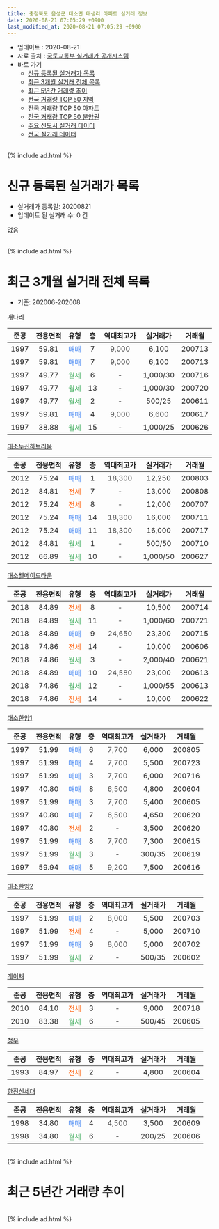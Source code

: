 ```yaml
---
title: 충청북도 음성군 대소면 태생리 아파트 실거래 정보
date: 2020-08-21 07:05:29 +0900
last_modified_at: 2020-08-21 07:05:29 +0900
---
```


* 업데이트 : 2020-08-21
* 자료 출처 : [국토교통부 실거래가 공개시스템](http://rt.molit.go.kr)
* 바로 가기
    * [신규 등록된 실거래가 목록](#신규-등록된-실거래가-목록)
    * [최근 3개월 실거래 전체 목록](#최근-3개월-실거래-전체-목록)
    * [최근 5년간 거래량 추이](#최근-5년간-거래량-추이)
    * [전국 거래량 TOP 50 지역](https://inasie.github.io/apt-trade-info/최근-3개월-전국에서-가장-거래가-많이-발생한-지역)
    * [전국 거래량 TOP 50 아파트](https://inasie.github.io/apt-trade-info/최근-3개월-전국에서-가장-거래가-많이-발생한-아파트)
    * [전국 거래량 TOP 50 분양권](https://inasie.github.io/apt-trade-info/최근-3개월-전국에서-가장-거래가-많이-발생한-분양권)
    * [주요 신도시 실거래 데이터](https://inasie.github.io/apt-trade-info/주요-신도시)
    * [전국 실거래 데이터](https://inasie.github.io/apt-trade-info/전국)
<br>
{% include ad.html %}
<br>

# 신규 등록된 실거래가 목록
* 실거래가 등록일: 20200821
* 업데이트 된 실거래 수: 0 건

없음

<br>
{% include ad.html %}
<br>

# 최근 3개월 실거래 전체 목록
* 기준: 202006-202008


[개나리](https://search.naver.com/search.naver?query=%EC%B6%A9%EC%B2%AD%EB%B6%81%EB%8F%84+%EC%9D%8C%EC%84%B1%EA%B5%B0+%EB%8C%80%EC%86%8C%EB%A9%B4+%ED%83%9C%EC%83%9D%EB%A6%AC+%EA%B0%9C%EB%82%98%EB%A6%AC)

|준공|전용면적|유형|층|역대최고가|실거래가|거래월|
|:---:|:---:|:---:|:---:|:---:|:---:|:---:|
|1997|59.81|<span style="color:#4285f3">매매</span>|7|<span style="color:#444444">9,000</span>|6,100|200713|
|1997|59.81|<span style="color:#4285f3">매매</span>|7|<span style="color:#444444">9,000</span>|6,100|200713|
|1997|49.77|<span style="color:#34a853">월세</span>|6|<span style="color:#444444">-</span>|1,000/30|200716|
|1997|49.77|<span style="color:#34a853">월세</span>|13|<span style="color:#444444">-</span>|1,000/30|200720|
|1997|49.77|<span style="color:#34a853">월세</span>|2|<span style="color:#444444">-</span>|500/25|200611|
|1997|59.81|<span style="color:#4285f3">매매</span>|4|<span style="color:#444444">9,000</span>|6,600|200617|
|1997|38.88|<span style="color:#34a853">월세</span>|15|<span style="color:#444444">-</span>|1,000/25|200626|

[대소두진하트리움](https://search.naver.com/search.naver?query=%EC%B6%A9%EC%B2%AD%EB%B6%81%EB%8F%84+%EC%9D%8C%EC%84%B1%EA%B5%B0+%EB%8C%80%EC%86%8C%EB%A9%B4+%ED%83%9C%EC%83%9D%EB%A6%AC+%EB%8C%80%EC%86%8C%EB%91%90%EC%A7%84%ED%95%98%ED%8A%B8%EB%A6%AC%EC%9B%80)

|준공|전용면적|유형|층|역대최고가|실거래가|거래월|
|:---:|:---:|:---:|:---:|:---:|:---:|:---:|
|2012|75.24|<span style="color:#4285f3">매매</span>|1|<span style="color:#444444">18,300</span>|12,250|200803|
|2012|84.81|<span style="color:#ff5a00">전세</span>|7|<span style="color:#444444">-</span>|13,000|200808|
|2012|75.24|<span style="color:#ff5a00">전세</span>|8|<span style="color:#444444">-</span>|12,000|200707|
|2012|75.24|<span style="color:#4285f3">매매</span>|14|<span style="color:#444444">18,300</span>|16,000|200711|
|2012|75.24|<span style="color:#4285f3">매매</span>|11|<span style="color:#444444">18,300</span>|16,000|200717|
|2012|84.81|<span style="color:#34a853">월세</span>|1|<span style="color:#444444">-</span>|500/50|200710|
|2012|66.89|<span style="color:#34a853">월세</span>|10|<span style="color:#444444">-</span>|1,000/50|200627|

[대소웰메이드타운](https://search.naver.com/search.naver?query=%EC%B6%A9%EC%B2%AD%EB%B6%81%EB%8F%84+%EC%9D%8C%EC%84%B1%EA%B5%B0+%EB%8C%80%EC%86%8C%EB%A9%B4+%ED%83%9C%EC%83%9D%EB%A6%AC+%EB%8C%80%EC%86%8C%EC%9B%B0%EB%A9%94%EC%9D%B4%EB%93%9C%ED%83%80%EC%9A%B4)

|준공|전용면적|유형|층|역대최고가|실거래가|거래월|
|:---:|:---:|:---:|:---:|:---:|:---:|:---:|
|2018|84.89|<span style="color:#ff5a00">전세</span>|8|<span style="color:#444444">-</span>|10,500|200714|
|2018|84.89|<span style="color:#34a853">월세</span>|11|<span style="color:#444444">-</span>|1,000/60|200721|
|2018|84.89|<span style="color:#4285f3">매매</span>|9|<span style="color:#444444">24,650</span>|23,300|200715|
|2018|74.86|<span style="color:#ff5a00">전세</span>|14|<span style="color:#444444">-</span>|10,000|200606|
|2018|74.86|<span style="color:#34a853">월세</span>|3|<span style="color:#444444">-</span>|2,000/40|200621|
|2018|84.89|<span style="color:#4285f3">매매</span>|10|<span style="color:#444444">24,580</span>|23,000|200613|
|2018|74.86|<span style="color:#34a853">월세</span>|12|<span style="color:#444444">-</span>|1,000/55|200613|
|2018|74.86|<span style="color:#ff5a00">전세</span>|14|<span style="color:#444444">-</span>|10,000|200622|

[대소한양1](https://search.naver.com/search.naver?query=%EC%B6%A9%EC%B2%AD%EB%B6%81%EB%8F%84+%EC%9D%8C%EC%84%B1%EA%B5%B0+%EB%8C%80%EC%86%8C%EB%A9%B4+%ED%83%9C%EC%83%9D%EB%A6%AC+%EB%8C%80%EC%86%8C%ED%95%9C%EC%96%911)

|준공|전용면적|유형|층|역대최고가|실거래가|거래월|
|:---:|:---:|:---:|:---:|:---:|:---:|:---:|
|1997|51.99|<span style="color:#4285f3">매매</span>|6|<span style="color:#444444">7,700</span>|6,000|200805|
|1997|51.99|<span style="color:#4285f3">매매</span>|4|<span style="color:#444444">7,700</span>|5,500|200723|
|1997|51.99|<span style="color:#4285f3">매매</span>|3|<span style="color:#444444">7,700</span>|6,000|200716|
|1997|40.80|<span style="color:#4285f3">매매</span>|8|<span style="color:#444444">6,500</span>|4,800|200604|
|1997|51.99|<span style="color:#4285f3">매매</span>|3|<span style="color:#444444">7,700</span>|5,400|200605|
|1997|40.80|<span style="color:#4285f3">매매</span>|7|<span style="color:#444444">6,500</span>|4,650|200620|
|1997|40.80|<span style="color:#ff5a00">전세</span>|2|<span style="color:#444444">-</span>|3,500|200620|
|1997|51.99|<span style="color:#4285f3">매매</span>|8|<span style="color:#444444">7,700</span>|7,300|200615|
|1997|51.99|<span style="color:#34a853">월세</span>|3|<span style="color:#444444">-</span>|300/35|200619|
|1997|59.94|<span style="color:#4285f3">매매</span>|5|<span style="color:#444444">9,200</span>|7,500|200616|

[대소한양2](https://search.naver.com/search.naver?query=%EC%B6%A9%EC%B2%AD%EB%B6%81%EB%8F%84+%EC%9D%8C%EC%84%B1%EA%B5%B0+%EB%8C%80%EC%86%8C%EB%A9%B4+%ED%83%9C%EC%83%9D%EB%A6%AC+%EB%8C%80%EC%86%8C%ED%95%9C%EC%96%912)

|준공|전용면적|유형|층|역대최고가|실거래가|거래월|
|:---:|:---:|:---:|:---:|:---:|:---:|:---:|
|1997|51.99|<span style="color:#4285f3">매매</span>|2|<span style="color:#444444">8,000</span>|5,500|200703|
|1997|51.99|<span style="color:#ff5a00">전세</span>|4|<span style="color:#444444">-</span>|5,000|200710|
|1997|51.99|<span style="color:#4285f3">매매</span>|9|<span style="color:#444444">8,000</span>|5,000|200702|
|1997|51.99|<span style="color:#34a853">월세</span>|2|<span style="color:#444444">-</span>|500/35|200602|

[레이채](https://search.naver.com/search.naver?query=%EC%B6%A9%EC%B2%AD%EB%B6%81%EB%8F%84+%EC%9D%8C%EC%84%B1%EA%B5%B0+%EB%8C%80%EC%86%8C%EB%A9%B4+%ED%83%9C%EC%83%9D%EB%A6%AC+%EB%A0%88%EC%9D%B4%EC%B1%84)

|준공|전용면적|유형|층|역대최고가|실거래가|거래월|
|:---:|:---:|:---:|:---:|:---:|:---:|:---:|
|2010|84.10|<span style="color:#ff5a00">전세</span>|3|<span style="color:#444444">-</span>|9,000|200718|
|2010|83.38|<span style="color:#34a853">월세</span>|6|<span style="color:#444444">-</span>|500/45|200605|

[청우](https://search.naver.com/search.naver?query=%EC%B6%A9%EC%B2%AD%EB%B6%81%EB%8F%84+%EC%9D%8C%EC%84%B1%EA%B5%B0+%EB%8C%80%EC%86%8C%EB%A9%B4+%ED%83%9C%EC%83%9D%EB%A6%AC+%EC%B2%AD%EC%9A%B0)

|준공|전용면적|유형|층|역대최고가|실거래가|거래월|
|:---:|:---:|:---:|:---:|:---:|:---:|:---:|
|1993|84.97|<span style="color:#ff5a00">전세</span>|2|<span style="color:#444444">-</span>|4,800|200604|

[한진신세대](https://search.naver.com/search.naver?query=%EC%B6%A9%EC%B2%AD%EB%B6%81%EB%8F%84+%EC%9D%8C%EC%84%B1%EA%B5%B0+%EB%8C%80%EC%86%8C%EB%A9%B4+%ED%83%9C%EC%83%9D%EB%A6%AC+%ED%95%9C%EC%A7%84%EC%8B%A0%EC%84%B8%EB%8C%80)

|준공|전용면적|유형|층|역대최고가|실거래가|거래월|
|:---:|:---:|:---:|:---:|:---:|:---:|:---:|
|1998|34.80|<span style="color:#4285f3">매매</span>|4|<span style="color:#444444">4,500</span>|3,500|200609|
|1998|34.80|<span style="color:#34a853">월세</span>|6|<span style="color:#444444">-</span>|200/25|200606|


<br>
{% include ad.html %}
<br>

# 최근 5년간 거래량 추이


<div style="width:100%;">
    <canvas id="deal_progress" height="200"></canvas>
</div>

<script>
new Chart(document.getElementById("deal_progress"), {
    type: 'line',
    data: {
        labels: ['201508','201509','201510','201511','201512','201601','201602','201603','201604','201605','201606','201607','201608','201609','201610','201611','201612','201701','201702','201703','201704','201705','201706','201707','201708','201709','201710','201711','201712','201801','201802','201803','201804','201805','201806','201807','201808','201809','201810','201811','201812','201901','201902','201903','201904','201905','201906','201907','201908','201909','201910','201911','201912','202001','202002','202003','202004','202005','202006','202007','202008'],
        datasets: [{
            label: '매매',
            pointRadius: 1,
            data: [10, 6, 14, 8, 7, 9, 12, 9, 10, 6, 9, 13, 14, 13, 12, 11, 8, 4, 10, 6, 12, 11, 10, 10, 8, 6, 11, 6, 3, 8, 9, 10, 8, 9, 5, 6, 7, 14, 22, 8, 3, 14, 6, 9, 9, 2, 1, 7, 7, 7, 9, 10, 77, 4, 6, 3, 7, 5, 8, 9, 2],
            borderColor: "rgba(255, 201, 14, 1)",
            backgroundColor: "rgba(255, 201, 14, 0.5)",
            fill: false,
            lineTension: 0
        },{
            label: '전월세',
            pointRadius: 1,
            data: [5, 3, 9, 6, 7, 4, 9, 12, 8, 3, 8, 6, 3, 8, 9, 9, 3, 4, 6, 3, 2, 6, 5, 1, 4, 7, 4, 6, 4, 3, 2, 5, 12, 8, 10, 12, 3, 7, 7, 6, 10, 4, 6, 6, 6, 8, 2, 14, 16, 65, 51, 65, 37, 18, 8, 6, 8, 8, 13, 8, 1],
            borderColor: "rgba(0, 141, 185, 1)",
            backgroundColor: "rgba(0, 141, 185, 0.5)",
            fill: false,
            lineTension: 0
        }
        ]
    },
    options: {
        responsive: true,
        title: {
            display: false
        },
        tooltips: {
            mode: 'index',
            intersect: false
        },
        hover: {
            mode: 'nearest',
            intersect: true
        },
        scales: {
            xAxes: [{
                display: true,
                scaleLabel: {
                    display: true,
                    labelString: '년/월'
                }
            }],
            yAxes: [{
                display: true,
                ticks: {
                    suggestedMin: 0,
                },
                scaleLabel: {
                    display: true,
                    labelString: '실거래 수'
                }
            }]
        }
    }
});

</script>


<br>
{% include ad.html %}
<br>

